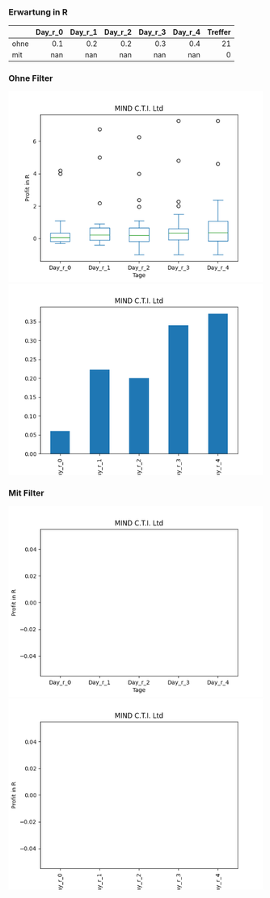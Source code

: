 ### Erwartung in R
|      |   Day_r_0 |   Day_r_1 |   Day_r_2 |   Day_r_3 |   Day_r_4 |   Treffer |
|:-----|----------:|----------:|----------:|----------:|----------:|----------:|
| ohne |       0.1 |       0.2 |       0.2 |       0.3 |       0.4 |        21 |
| mit  |     nan   |     nan   |     nan   |     nan   |     nan   |         0 |

### Ohne Filter
![image info](./data/MNDO_box_all.png)
![image info](./data/MNDO_median_all.png)

### Mit Filter
![image info](./data/MNDO_box_filtered.png)
![image info](./data/MNDO_median_filtered.png)